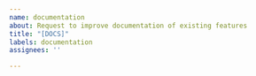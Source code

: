 ```yaml
---
name: documentation
about: Request to improve documentation of existing features
title: "[DOCS]"
labels: documentation
assignees: ''

---
```



